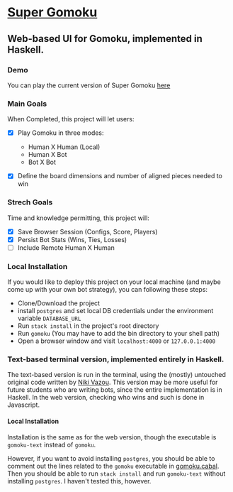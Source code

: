 # [Super Gomoku](https://super-gomoku.herokuapp.com/)
## Web-based UI for Gomoku, implemented in Haskell.

### Demo
You can play the current version of Super Gomoku [here](https://super-gomoku.herokuapp.com/)

### Main Goals
When Completed, this project will let users:

- [x] Play Gomoku in three modes:

  * Human X Human (Local)
  * Human X Bot
  * Bot X Bot

- [x] Define the board dimensions and number of aligned pieces needed to win

### Strech Goals
Time and knowledge permitting, this project will:

- [x]  Save Browser Session (Configs, Score, Players)
- [x]  Persist Bot Stats (Wins, Ties, Losses)
- [ ]  Include Remote Human X Human

### Local Installation
If you would like to deploy this project on your local machine (and maybe come up with your own bot strategy), you can following these steps:

* Clone/Download the project
* install `postgres` and set local DB credentials under the environment variable `DATABASE_URL`
* Run `stack install` in the project's root directory
* Run `gomoku` (You may have to add the bin directory to your shell path)
* Open a browser window and visit `localhost:4000` or `127.0.0.1:4000`

### Text-based terminal version, implemented entirely in Haskell.
The text-based version is run in the terminal, using the (mostly) untouched original code written by [Niki Vazou](https://github.com/nikivazou). This version may be more useful for future students who are writing bots, since the entire implementation is in Haskell. In the web version, checking who wins and such is done in Javascript.

#### Local Installation
Installation is the same as for the web version, though the executable is `gomoku-text` instead of `gomoku`.

However, if you want to avoid installing `postgres`, you should be able to comment out the lines related to the `gomoku` executable in [gomoku.cabal](https://github.com/payros/super-gomoku/blob/master/gomoku.cabal). Then you should be able to run `stack install` and run `gomoku-text` without installing `postgres`. I haven't tested this, however.
